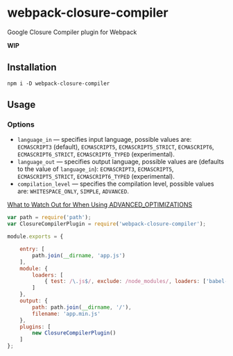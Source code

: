 # webpack-closure-compiler
Google Closure Compiler plugin for Webpack

**WIP**

## Installation

```
npm i -D webpack-closure-compiler
```

## Usage

### Options

- `language_in` — specifies input language, possible values are: `ECMASCRIPT3` (default), `ECMASCRIPT5`, `ECMASCRIPT5_STRICT`, `ECMASCRIPT6`, `ECMASCRIPT6_STRICT`, `ECMASCRIPT6_TYPED` (experimental).
- `language_out` — specifies output language, possible values are (defaults to the value of `language_in`): `ECMASCRIPT3`, `ECMASCRIPT5`, `ECMASCRIPT5_STRICT`, `ECMASCRIPT6_TYPED` (experimental).
- `compilation_level` — specifies the compilation level, possible values are: `WHITESPACE_ONLY`, `SIMPLE`, `ADVANCED`.

[What to Watch Out for When Using ADVANCED_OPTIMIZATIONS](https://developers.google.com/closure/compiler/docs/api-tutorial3#dangers)

```javascript
var path = require('path');
var ClosureCompilerPlugin = require('webpack-closure-compiler');

module.exports = {

    entry: [
        path.join(__dirname, 'app.js')
    ],
    module: {
        loaders: [
            { test: /\.js$/, exclude: /node_modules/, loaders: ['babel-loader?optional=runtime&stage=0&cacheDirectory'] }
        ]
    },
    output: {
        path: path.join(__dirname, '/'),
        filename: 'app.min.js'
    },
    plugins: [
        new ClosureCompilerPlugin()
    ]
};
```
